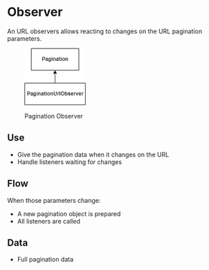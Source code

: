 # Observer

An URL observers allows reacting to changes on the URL pagination parameters.

<figure><img src="../../.gitbook/assets/pagination_observer_frontend_class.drawio.png" alt=""><figcaption><p>Pagination Observer</p></figcaption></figure>

## Use

* Give the pagination data when it changes on the URL
* Handle listeners waiting for changes

## Flow

When those parameters change:

* A new pagination object is prepared
* All listeners are called

## Data

* Full pagination data
